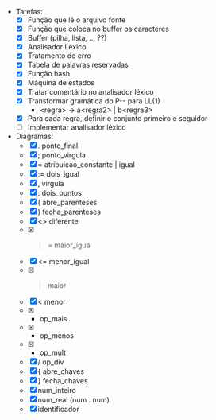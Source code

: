 - Tarefas:
	- [x] Função que lê o arquivo fonte
	- [x] Função que coloca no buffer os caracteres
	- [x] Buffer (pilha, lista, ... ??)
	- [x] Analisador Léxico
	- [x] Tratamento de erro
	- [x] Tabela de palavras reservadas
	- [x] Função hash
	- [x] Máquina de estados
	- [x] Tratar comentário no analisador léxico
	- [x] Transformar gramática do P-- para LL(1)
		- \<regra\> -> a\<regra2\> | b\<regra3\>
	- [x] Para cada regra, definir o conjunto primeiro e seguidor
	- [ ] Implementar analisador léxico

- Diagramas:
	- [x] . ponto_final
	- [x] ; ponto_virgula
	- [x] = atribuicao_constante | igual
	- [x] := dois_igual
	- [x] , virgula
	- [x] : dois_pontos
	- [x] ( abre_parenteses
	- [x] ) fecha_parenteses
	- [x] <> diferente
	- [x] >= maior_igual
	- [x] <= menor_igual
	- [x] > maior
	- [x] < menor
	- [x] + op_mais
	- [x] - op_menos
	- [x] * op_mult
	- [x] / op_div
	- [x] { abre_chaves
	- [x] } fecha_chaves
	- [x] num_inteiro
	- [x] num_real (num . num)
	- [x] identificador
